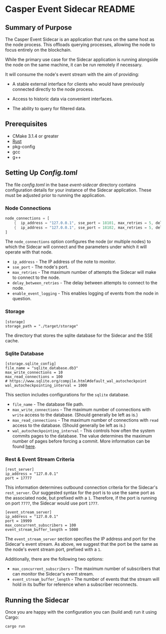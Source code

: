 # Casper Event Sidecar README

## Summary of Purpose

The Casper Event Sidecar is an application that runs on the same host as the node process. This offloads querying processes, allowing the node to focus entirely on the blockchain.

While the primary use case for the Sidecar application is running alongside the node on the same machine, it can be run remotely if necessary.

It will consume the node's event stream with the aim of providing:

- A stable external interface for clients who would have previously connected directly to the node process.

- Access to historic data via convenient interfaces.

- The ability to query for filtered data.

## Prerequisites

* CMake 3.1.4 or greater
* [Rust](https://www.rust-lang.org/tools/install)
* pkg-config
* gcc
* g++

## Setting Up *Config.toml*

The file *config.toml* in the base *event-sidecar* directory contains configuration details for your instance of the Sidecar application. These must be adjusted prior to running the application.


### Node Connections

```rust
node_connections = [
    {  ip_address = "127.0.0.1", sse_port = 18101, max_retries = 5, delay_between_retries = 5, enable_event_logging = true  },
    {  ip_address = "127.0.0.1", sse_port = 18102, max_retries = 5, delay_between_retries = 5, enable_event_logging = false  },
]
```

The `node_connections` option configures the node (or multiple nodes) to which the Sidecar will connect and the parameters under which it will operate with that node.

* `ip_address` - The IP address of the note to monitor.
* `sse_port` - The node's port.
* `max_retries` - The maximum number of attempts the Sidecar will make to connect to the node.
* `delay_between_retries` - The delay between attempts to connect to the node.
* `enable_event_logging` - This enables logging of events from the node in question.

### Storage

```
[storage]
storage_path = "./target/storage"
```
The directory that stores the sqlite database for the Sidecar and the SSE cache.

### Sqlite Database

```
[storage.sqlite_config]
file_name = "sqlite_database.db3"
max_write_connections = 10
max_read_connections = 100
# https://www.sqlite.org/compile.html#default_wal_autocheckpoint
wal_autocheckpointing_interval = 1000
```

This section includes configurations for the `sqlite` database.

* `file_name` - The database file path.
* `max_write_connections` - The maximum number of connections with `write` access to the database. (Should generally be left as is.)
* `max_read_connections` - The maximum number of connections with `read` access to the database. (Should generally be left as is.)
* `wal_autocheckpointing_interval` - This controls how often the system commits pages to the database. The value determines the maximum number of pages before forcing a commit. More information can be found [here](https://www.sqlite.org/compile.html#default_wal_autocheckpoint).

### Rest & Event Stream Criteria

```
[rest_server]
ip_address = "127.0.0.1"
port = 17777
```

This information determines outbound connection criteria for the Sidecar's `rest_server`. Our suggested syntax for the port is to use the same port as the associated node, but prefixed with a `1`. Therefore, if the port is running on port `7777`, the Sidecar would use port `1777`.

```
[event_stream_server]
ip_address = "127.0.0.1"
port = 19999
max_concurrent_subscribers = 100
event_stream_buffer_length = 5000
```

The `event_stream_server` section specifies the IP address and port for the Sidecar's event stream. As above, we suggest that the port be the same as the node's event stream port, prefixed with a `1`.

Additionally, there are the following two options:

* `max_concurrent_subscribers` - The maximum number of subscribers that can monitor the Sidecar's event stream.
* `event_stream_buffer_length` - The number of events that the stream will hold in its buffer for reference when a subscriber reconnects.


## Running the Sidecar

Once you are happy with the configuration you can (build and) run it using Cargo:

```shell
cargo run
```
